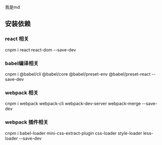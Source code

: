 我是md

## 安装依赖
### react 相关
cnpm i react react-dom --save-dev
### babel编译相关
cnpm i @babel/cli @babel/core @babel/preset-env @babel/preset-react --save-dev
### webpack 相关
cnpm i webpack webpack-cli webpack-dev-server webpack-merge --save-dev
### webpack 插件相关
cnpm i babel-loader mini-css-extract-plugin css-loader style-loader less-loader --save-dev